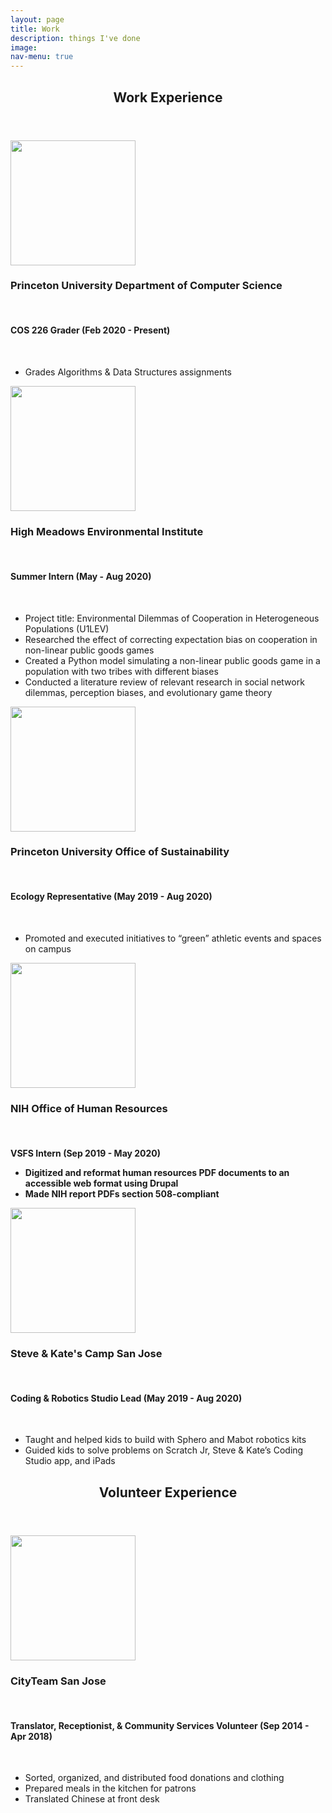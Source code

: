```yaml
---
layout: page
title: Work
description: things I've done
image:
nav-menu: true
---
```


<!-- Main -->
<div id="main" class="alt">

<!-- One -->
<section id="one">
	<div class="inner">
		<header class="major">
			<h1>Work Experience</h1>
		</header>

  <p><img src="{% link assets/images/princeton.png %}" alt="" height="200" />
  <span>
  <h3>Princeton University Department of Computer Science</h3>
  <br><h4>COS 226 Grader (Feb 2020 - Present)</h4>
  <br><ul>
    <li>Grades Algorithms & Data Structures assignments</li>
  </ul>
  </span>
  </p>

  <p><img src="{% link assets/images/hmei-logo.svg %}" alt="" height="200" />
  <span>
  <h3>High Meadows Environmental Institute</h3>
  <br><h4>Summer Intern (May - Aug 2020)</h4>
  <br><ul>
    <li>Project title: Environmental Dilemmas of Cooperation in Heterogeneous Populations (U1LEV)</li>
    <li>Researched the effect of correcting expectation bias on cooperation in non-linear public goods games</li>
    <li>Created a Python model simulating a non-linear public goods game in a population with two tribes with different biases</li>
    <li>Conducted a literature review of relevant research in social network dilemmas, perception biases, and evolutionary game theory</li>
  </ul>
  </span>
  </p>

  <p><img src="{% link assets/images/princeton.png %}" alt="" height="200" />
  <span>
  <h3>Princeton University Office of Sustainability</h3>
  <br><h4>Ecology Representative (May 2019 - Aug 2020)</h4>
  <br><ul>
    <li>Promoted and executed initiatives to “green” athletic events and spaces on campus</li>
  </ul>
  </span>
  </p>

  <p><img src="{% link assets/images/nih-logo.png %}" alt="" height="200" />
  <span>
  <h3>NIH Office of Human Resources</h3>
  <br><h4>VSFS Intern (Sep 2019 - May 2020)
  <br><ul>
    <li>Digitized and reformat human resources PDF documents to an accessible web format using Drupal</li>
    <li>Made NIH report PDFs section 508-compliant</li>
  </ul>
  </span>
  </p>

  <p><img src="{% link assets/images/sk.png %}" alt="" height="200" />
  <span>
  <h3>Steve & Kate's Camp San Jose</h3>
  <br><h4>Coding & Robotics Studio Lead (May 2019 - Aug 2020)</h4>
  <br><ul>
    <li>Taught and helped kids to build with Sphero and Mabot robotics kits</li>
    <li>Guided kids to solve problems on Scratch Jr, Steve & Kate’s Coding Studio app, and iPads</li>
  </ul>
  </span>
  </p>

  <header class="major">
    <h1>Volunteer Experience</h1>
  </header>

  <p><img src="{% link assets/images/cityteam.png %}" alt="" height="200" />
  <span>
  <h3>CityTeam San Jose</h3>
  <br><h4>Translator, Receptionist, & Community Services Volunteer (Sep 2014 - Apr 2018)</h4>
  <br><ul>
    <li>Sorted, organized, and distributed food donations and clothing</li>
    <li>Prepared meals in the kitchen for patrons</li>
    <li>Translated Chinese at front desk</li>
  </ul>
  </span>
  </p>

</div>

